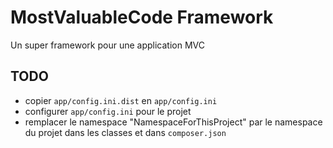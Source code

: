 # MostValuableCode Framework

Un super framework pour une application MVC

## TODO

- copier `app/config.ini.dist` en `app/config.ini`
- configurer `app/config.ini` pour le projet
- remplacer le namespace "NamespaceForThisProject" par le namespace du projet dans les classes et dans `composer.json`